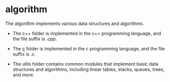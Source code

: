 # algorithm
The algorithm implements various data structures and  algorithms.

- The c++ folder is implemented in the c++ programming language, and the file suffix is *\.cpp*.

- The [c](/c/Power.c) folder is implemented in the c programming language, and the file suffix is *\.c*.

- The utils folder contains common modules that implement basic data structures and algorithms, including linear tables, stacks, queues, trees, and more.
